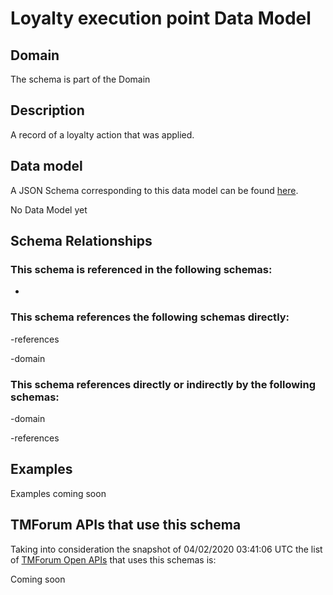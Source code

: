 # Loyalty execution point Data Model

## Domain

The  schema is part of the  Domain

## Description

A record of a loyalty action that was applied.

## Data model

A JSON Schema corresponding to this data model can be found
[here](https://github.com/tmforum-rand/schemas/blob/candidates/Product/LoyaltyExecutionPoint.schema.json).

No Data Model yet

## Schema Relationships

### This schema is referenced in the following schemas:

-

### This schema references the following schemas directly:

-references

-domain

### This schema references directly or indirectly by the following schemas:

-domain

-references



## Examples

Examples coming soon

## TMForum APIs that use this schema

Taking into consideration the snapshot of 04/02/2020 03:41:06 UTC the list of [TMForum Open APIs](https://www.tmforum.org/open-apis/) that uses this schemas is:

Coming soon